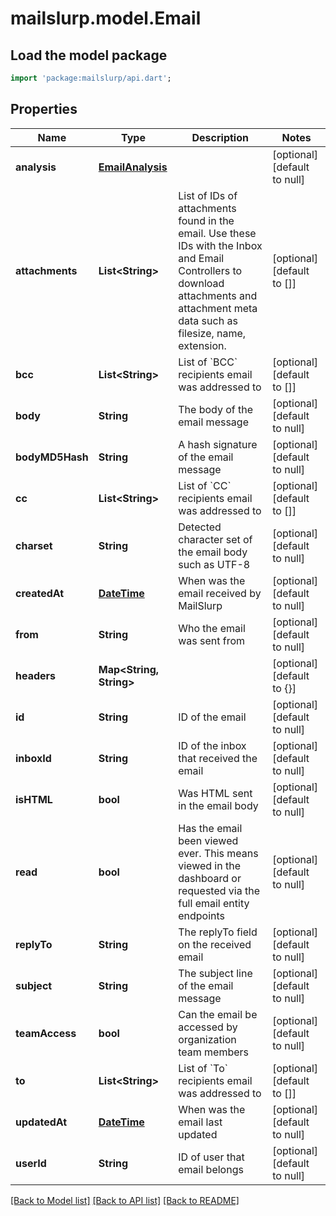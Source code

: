 # mailslurp.model.Email

## Load the model package
```dart
import 'package:mailslurp/api.dart';
```

## Properties
Name | Type | Description | Notes
------------ | ------------- | ------------- | -------------
**analysis** | [**EmailAnalysis**](EmailAnalysis) |  | [optional] [default to null]
**attachments** | **List&lt;String&gt;** | List of IDs of attachments found in the email. Use these IDs with the Inbox and Email Controllers to download attachments and attachment meta data such as filesize, name, extension. | [optional] [default to []]
**bcc** | **List&lt;String&gt;** | List of &#x60;BCC&#x60; recipients email was addressed to | [optional] [default to []]
**body** | **String** | The body of the email message | [optional] [default to null]
**bodyMD5Hash** | **String** | A hash signature of the email message | [optional] [default to null]
**cc** | **List&lt;String&gt;** | List of &#x60;CC&#x60; recipients email was addressed to | [optional] [default to []]
**charset** | **String** | Detected character set of the email body such as UTF-8 | [optional] [default to null]
**createdAt** | [**DateTime**](DateTime) | When was the email received by MailSlurp | [optional] [default to null]
**from** | **String** | Who the email was sent from | [optional] [default to null]
**headers** | **Map&lt;String, String&gt;** |  | [optional] [default to {}]
**id** | **String** | ID of the email | [optional] [default to null]
**inboxId** | **String** | ID of the inbox that received the email | [optional] [default to null]
**isHTML** | **bool** | Was HTML sent in the email body | [optional] [default to null]
**read** | **bool** | Has the email been viewed ever. This means viewed in the dashboard or requested via the full email entity endpoints | [optional] [default to null]
**replyTo** | **String** | The replyTo field on the received email | [optional] [default to null]
**subject** | **String** | The subject line of the email message | [optional] [default to null]
**teamAccess** | **bool** | Can the email be accessed by organization team members | [optional] [default to null]
**to** | **List&lt;String&gt;** | List of &#x60;To&#x60; recipients email was addressed to | [optional] [default to []]
**updatedAt** | [**DateTime**](DateTime) | When was the email last updated | [optional] [default to null]
**userId** | **String** | ID of user that email belongs | [optional] [default to null]

[[Back to Model list]](../README#documentation-for-models) [[Back to API list]](../README#documentation-for-api-endpoints) [[Back to README]](../README)


